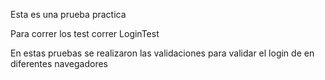 Esta es una prueba practica 


Para correr los test correr LoginTest

En estas pruebas se realizaron las validaciones para validar el login de en diferentes navegadores

